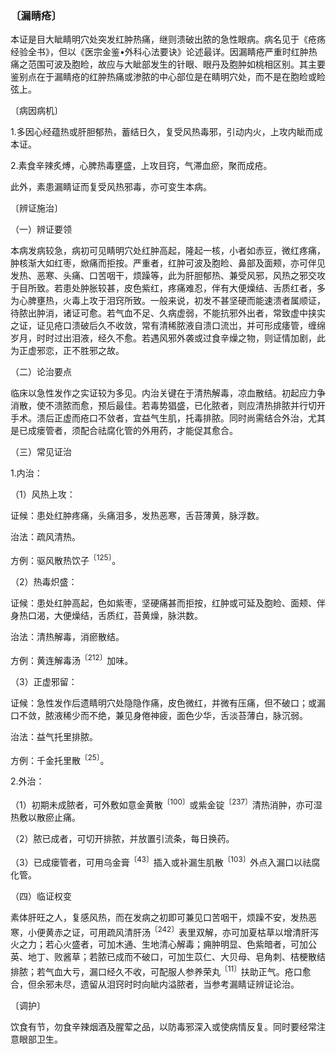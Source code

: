 ### 〔漏睛疮〕

本证是目大眦睛明穴处突发红肿热痛，继则溃破出脓的急性眼病。病名见于《疮疡经验全书》，但以《医宗金鉴•外科心法要诀》论述最详。因漏睛疮严重时红肿热痛之范围可波及胞睑，故应与大眦部发生的针眼、眼丹及胞肿如桃相区别。其主要鉴别点在于漏睛疮的红肿热痛或渗脓的中心部位是在睛明穴处，而不是在胞睑或睑弦上。

〔病因病机〕

1.多因心经蕴热或肝胆郁热，蓄结日久，复受风热毒邪，引动内火，上攻内眦而成本证。

2.素食辛辣炙煿，心脾热毒壅盛，上攻目窍，气滞血瘀，聚而成疮。

此外，素患漏睛证而复受风热邪毒，亦可变生本病。

〔辨证施治〕

（一）辨证要领

本病发病较急，病初可见睛明穴处红肿高起，隆起一核，小者如赤豆，微红疼痛，肿核渐大如红枣，焮痛而拒按。严重者，红肿可波及胞睑、鼻部及面颊，亦可伴见发热、恶寒、头痛、口苦咽干，烦躁等，此为肝胆郁热、兼受风邪，风热之邪交攻于目所致。若患处肿胀较甚，皮色紫红，疼痛难忍，伴有大便燥结、舌质红者，多为心脾壅热，火毒上攻于泪窍所致。一般来说，初发不甚坚硬而能速溃者属顺证，待脓出肿消，诸证可愈。若气血不足、久病虚弱，不能抗邪外出者，常致虚中挟实之证，证见疮口溃破后久不收敛，常有清稀脓液自溃口流岀，并可形成痿管，缠绵岁月，时时过出泪液，经久不愈。若遇风邪外袭或过食辛燥之物，则证情加剧，此为正虚邪恋，正不胜邪之故。

（二）论治要点

临床以急性发作之实证较为多见。内治关键在于清热解毒，凉血散结。初起应力争消散，使不溃脓而愈，预后最佳。若毒势猖盛，已化脓者，则应清热排脓并行切开手术。溃后正虚而疮口不敛者，宜益气生肌，托毒排脓。同时尚需结合外治，尤其是已成瘘管者，须配合祛腐化管的外用药，才能促其愈合。

（三）常见证治

1.内治：

（1）风热上攻：

证候：患处红肿疼痛，头痛泪多，发热恶寒，舌苔薄黄，脉浮数。

治法：疏风清热。

方例：驱风散热饮子<sup>〔125〕</sup>。

（2）热毒炽盛：

证候：患处红肿高起，色如紫枣，坚硬痛甚而拒按，红肿或可延及胞睑、面颊、伴身热口渴，大便燥结，舌质红，苔黄燥，脉洪数。

治法：清热解毒，消瘀散结。

方例：黄连解毒汤<sup>〔212〕</sup>加味。

（3）正虚邪留：

证候：急性发作后遗睛明穴处隐隐作痛，皮色微红，并微有压痛，但不破口；或漏口不敛，脓液稀少而不绝，兼见身倦神疲，面色少华，舌淡苔薄白，脉沉弱。

治法：益气托里排脓。

方例：千金托里散<sup>〔25〕</sup>。

2.外治：

（1）初期未成脓者，可外敷如意金黄散<sup>〔100〕</sup>或紫金锭<sup>〔237〕</sup>清热消肿，亦可湿热敷以散瘀止痛。

（2）脓已成者，可切开排脓，并放置引流条，每日换药。

（3）已成瘘管者，可用乌金膏<sup>〔43〕</sup>插入或补漏生肌散<sup>〔103〕</sup>外点入漏口以祛腐化管。

（四）临证权变

素体肝旺之人，复感风热，而在发病之初即可兼见口苦咽干，烦躁不安，发热恶寒，小便黄赤之证，可用疏风清肝汤<sup>〔242〕</sup>表里双解，亦可加夏枯草以增清肝泻火之力；若心火盛者，可加木通、生地清心解毒；痈肿明显、色紫暗者，可加公英、地丁、败酱草；若脓已成而不破口，可加生苡仁、大贝母、皂角刺、桔梗散结排脓；若气血大亏，漏口经久不收，可配服人参养荣丸<sup>〔11〕</sup>扶助正气。疮口愈合，但余邪未尽，遗留从泪窍时时向眦内溢脓者，当参考漏睛证辨证论治。

〔调护〕

饮食有节，勿食辛辣烟酒及腥荤之品，以防毒邪深入或使病情反复。同时要经常注意眼部卫生。
